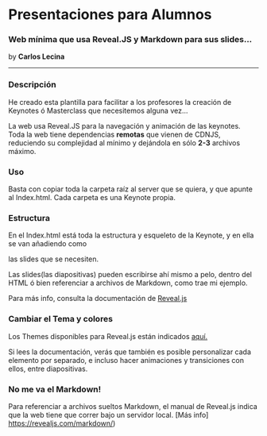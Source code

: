 # Presentaciones para Alumnos

### Web mínima que usa Reveal.JS y Markdown para sus slides...

by **Carlos Lecina**

------

### Descripción

He creado esta plantilla para facilitar a los profesores la creación de Keynotes ó Masterclass que necesitemos alguna vez...

La web usa Reveal.JS para la navegación y animación de las keynotes.
Toda la web tiene dependencias **remotas** que vienen de CDNJS, reduciendo su complejidad al mínimo y dejándola en sólo **2-3** archivos máximo. 


### Uso

Basta con copiar toda la carpeta raíz al server que se quiera, y que apunte al Index.html. Cada carpeta es una Keynote propia.


### Estructura

En el Index.html está toda la estructura y esqueleto de la Keynote, y en ella se van añadiendo como <section> las slides que se necesiten.

Las slides(las diapositivas) pueden escribirse ahí mismo a pelo, dentro del HTML ó bien referenciar a archivos de Markdown, como trae mi ejemplo.

Para más info, consulta la documentación de [Reveal.js](https://revealjs.com/vertical-slides/)


### Cambiar el Tema y colores

Los Themes disponibles para Reveal.js están indicados [aquí.](https://revealjs.com/themes/)

Si lees la documentación, verás que también es posible personalizar cada elemento por separado, e incluso hacer animaciones y transiciones con ellos, entre diapositivas.


### No me va el Markdown!

Para referenciar a archivos sueltos Markdown, el manual de Reveal.js indica que la web tiene que correr bajo un servidor local. [Más info] https://revealjs.com/markdown/)

